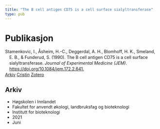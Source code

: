 ```yaml
---
title: "The B cell antigen CD75 is a cell surface sialyltransferase"
type: pub
---
```

<h1>Publikasjon</h1>
<article id="csl-bib-container-AQ8HYQ3F" class="csl-bib-container">
  <div class="csl-bib-body" style="line-height: 1.35; padding-left: 1em; text-indent:-1em;">
  <div class="csl-entry">Stamenkovic, I., &#xC5;sheim, H.-C., Deggerdal, A. H., Blomhoff, H. K., Smeland, E. B., &amp; Funderud, S. (1990). The B cell antigen CD75 is a cell surface sialyltransferase. <i>Journal of Experimental Medicine (JEM)</i>. <a href="https://doi.org/10.1084/jem.172.2.641.">https://doi.org/10.1084/jem.172.2.641.</a></div>
</div>
  <div class="csl-bib-buttons">
    <a href="#taxonomy-article-AQ8HYQ3F" class="csl-bib-button">Arkiv</a>
    <a href="https://app.cristin.no/results/show.jsf?id=1912985" alt="Cristin URL" class="csl-bib-button">Cristin</a>
    <a href="http://zotero.org/groups/5022929/items/AQ8HYQ3F" alt="Zotero URL" class="csl-bib-button">Zotero</a>
  </div>
  <div id="csl-bib-meta-container-AQ8HYQ3F"></div>
</article>
<div id="csl-bib-meta-AQ8HYQ3F" class="csl-bib-meta">
  <article id="taxonomy-article-AQ8HYQ3F" class="taxonomy-article">
    <h1>Arkiv</h1>
    <ul>
      <li>Høgskolen i Innlandet</li>
      <li>Fakultet for anvendt økologi, landbruksfag og bioteknologi</li>
      <li>Institutt for bioteknologi</li>
      <li>2021</li>
      <li>Juni</li>
    </ul>
  </article>
</div>

